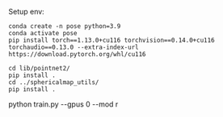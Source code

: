 Setup env:

```
conda create -n pose python=3.9
conda activate pose
pip install torch==1.13.0+cu116 torchvision==0.14.0+cu116 torchaudio==0.13.0 --extra-index-url https://download.pytorch.org/whl/cu116

cd lib/pointnet2/
pip install .
cd ../sphericalmap_utils/
pip install .
```

python train.py --gpus 0 --mod r